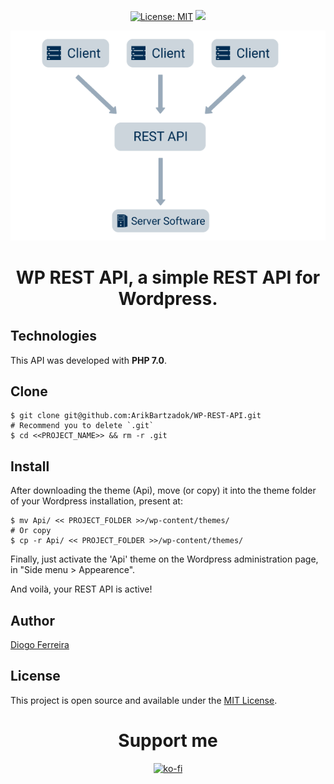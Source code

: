 <div align="center" style="margin-bottom:30px;">
  
[![License: MIT](https://img.shields.io/badge/License-MIT-blue.svg)](https://opensource.org/licenses/MIT) <a href="https://diogodeveloper.netlify.app" alt="Developer"> <img src="https://img.shields.io/badge/Develoment%20by-Diogo%20Ferreira-blue"></a>

<img src="./api-diagram.png" alt="API REST diagram"/>


# WP REST API, a simple REST API for Wordpress.

</div>

## Technologies

This API was developed with **PHP 7.0**.

## Clone

```
$ git clone git@github.com:ArikBartzadok/WP-REST-API.git
# Recommend you to delete `.git`
$ cd <<PROJECT_NAME>> && rm -r .git
```

## Install

After downloading the theme (Api), move (or copy) it into the theme folder of your Wordpress installation, present at:

```
$ mv Api/ << PROJECT_FOLDER >>/wp-content/themes/
# Or copy
$ cp -r Api/ << PROJECT_FOLDER >>/wp-content/themes/
```

Finally, just activate the 'Api' theme on the Wordpress administration page, in "Side menu > Appearence".

And voilà, your REST API is active!

## Author

[Diogo Ferreira](https://diogodeveloper.netlify.app/)

## License

This project is open source and available under the [MIT License](LICENSE).

<div align="center" style="margin-bottom:30px">
  
# Support me

[![ko-fi](https://www.ko-fi.com/img/githubbutton_sm.svg)](https://ko-fi.com/C0C81IJH6)

</div>